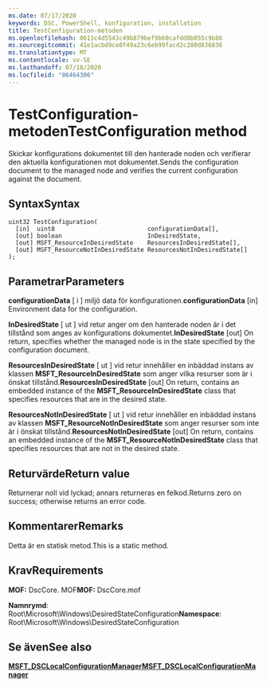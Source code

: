 ```yaml
---
ms.date: 07/17/2020
keywords: DSC, PowerShell, konfiguration, installation
title: TestConfiguration-metoden
ms.openlocfilehash: 0611c4d5543c49b879bef9b60cafdd0b055c9b86
ms.sourcegitcommit: 41e1acbd9ce0f49a23c6eb99facd2c280d836836
ms.translationtype: MT
ms.contentlocale: sv-SE
ms.lasthandoff: 07/18/2020
ms.locfileid: "86464306"
---
```

# <a name="testconfiguration-method"></a><span data-ttu-id="120cc-103">TestConfiguration-metoden</span><span class="sxs-lookup"><span data-stu-id="120cc-103">TestConfiguration method</span></span>

<span data-ttu-id="120cc-104">Skickar konfigurations dokumentet till den hanterade noden och verifierar den aktuella konfigurationen mot dokumentet.</span><span class="sxs-lookup"><span data-stu-id="120cc-104">Sends the configuration document to the managed node and verifies the current configuration against the document.</span></span>

## <a name="syntax"></a><span data-ttu-id="120cc-105">Syntax</span><span class="sxs-lookup"><span data-stu-id="120cc-105">Syntax</span></span>

```mof
uint32 TestConfiguration(
  [in]  uint8                          configurationData[],
  [out] boolean                        InDesiredState,
  [out] MSFT_ResourceInDesiredState    ResourcesInDesiredState[],
  [out] MSFT_ResourceNotInDesiredState ResourcesNotInDesiredState[]
);
```

## <a name="parameters"></a><span data-ttu-id="120cc-106">Parametrar</span><span class="sxs-lookup"><span data-stu-id="120cc-106">Parameters</span></span>

<span data-ttu-id="120cc-107">**configurationData** \[ i \] miljö data för konfigurationen.</span><span class="sxs-lookup"><span data-stu-id="120cc-107">**configurationData** \[in\] Environment data for the configuration.</span></span>

<span data-ttu-id="120cc-108">**InDesiredState** \[ ut \] vid retur anger om den hanterade noden är i det tillstånd som anges av konfigurations dokumentet.</span><span class="sxs-lookup"><span data-stu-id="120cc-108">**InDesiredState** \[out\] On return, specifies whether the managed node is in the state specified by the configuration document.</span></span>

<span data-ttu-id="120cc-109">**ResourcesInDesiredState** \[ ut \] vid retur innehåller en inbäddad instans av klassen **MSFT_ResourceInDesiredState** som anger vilka resurser som är i önskat tillstånd.</span><span class="sxs-lookup"><span data-stu-id="120cc-109">**ResourcesInDesiredState** \[out\] On return, contains an embedded instance of the **MSFT_ResourceInDesiredState** class that specifies resources that are in the desired state.</span></span>

<span data-ttu-id="120cc-110">**ResourcesNotInDesiredState** \[ ut \] vid retur innehåller en inbäddad instans av klassen **MSFT_ResourceNotInDesiredState** som anger resurser som inte är i önskat tillstånd.</span><span class="sxs-lookup"><span data-stu-id="120cc-110">**ResourcesNotInDesiredState** \[out\] On return, contains an embedded instance of the **MSFT_ResourceNotInDesiredState** class that specifies resources that are not in the desired state.</span></span>

## <a name="return-value"></a><span data-ttu-id="120cc-111">Returvärde</span><span class="sxs-lookup"><span data-stu-id="120cc-111">Return value</span></span>

<span data-ttu-id="120cc-112">Returnerar noll vid lyckad; annars returneras en felkod.</span><span class="sxs-lookup"><span data-stu-id="120cc-112">Returns zero on success; otherwise returns an error code.</span></span>

## <a name="remarks"></a><span data-ttu-id="120cc-113">Kommentarer</span><span class="sxs-lookup"><span data-stu-id="120cc-113">Remarks</span></span>

<span data-ttu-id="120cc-114">Detta är en statisk metod.</span><span class="sxs-lookup"><span data-stu-id="120cc-114">This is a static method.</span></span>

## <a name="requirements"></a><span data-ttu-id="120cc-115">Krav</span><span class="sxs-lookup"><span data-stu-id="120cc-115">Requirements</span></span>

<span data-ttu-id="120cc-116">**MOF:** DscCore. MOF</span><span class="sxs-lookup"><span data-stu-id="120cc-116">**MOF:** DscCore.mof</span></span>

<span data-ttu-id="120cc-117">**Namnrymd**: Root\Microsoft\Windows\DesiredStateConfiguration</span><span class="sxs-lookup"><span data-stu-id="120cc-117">**Namespace**: Root\Microsoft\Windows\DesiredStateConfiguration</span></span>

## <a name="see-also"></a><span data-ttu-id="120cc-118">Se även</span><span class="sxs-lookup"><span data-stu-id="120cc-118">See also</span></span>

[<span data-ttu-id="120cc-119">**MSFT_DSCLocalConfigurationManager**</span><span class="sxs-lookup"><span data-stu-id="120cc-119">**MSFT_DSCLocalConfigurationManager**</span></span>](msft-dsclocalconfigurationmanager.md)
